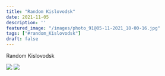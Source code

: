 ```yaml
---
title: "Random Kislovodsk"
date: 2021-11-05
description: ''
featured_image: "/images/photo_91@05-11-2021_18-00-16.jpg"
tags: ["#random_Kislovodsk"]
draft: false
---
```


Random Kislovodsk

![](/images/photo_91@05-11-2021_18-00-16.jpg)
![](/images/photo_92@05-11-2021_18-00-16.jpg)

